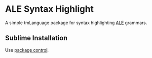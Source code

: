 # ALE Syntax Highlight

A simple tmLanguage package for syntax highlighting [ALE](http://www.cs.toronto.edu/~gpenn/ale.html) grammars.

## Sublime Installation

Use [package control](https://packagecontrol.io/packages/ALE%20Syntax%20Highlight).